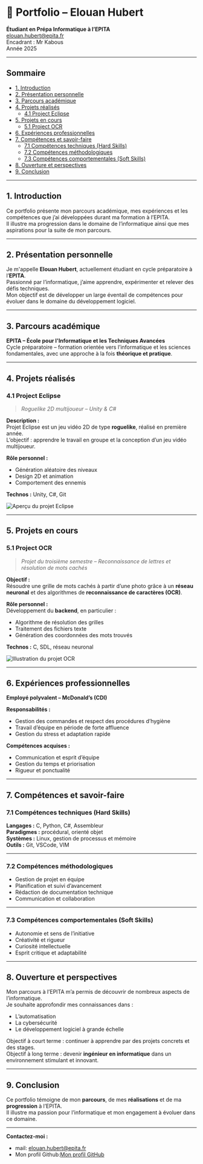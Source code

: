 # 🌟 Portfolio – Elouan Hubert

**Étudiant en Prépa Informatique à l’EPITA**  
elouan.hubert@epita.fr  
Encadrant : Mr Kabous  
Année 2025  

---

##  Sommaire
- [1. Introduction](#1-introduction)
- [2. Présentation personnelle](#2-présentation-personnelle)
- [3. Parcours académique](#3-parcours-académique)
- [4. Projets réalisés](#4-projets-réalisés)
  - [4.1 Project Eclipse](#41-project-eclipse)
- [5. Projets en cours](#5-projets-en-cours)
  - [5.1 Project OCR](#51-project-ocr)
- [6. Expériences professionnelles](#6-expériences-professionnelles)
- [7. Compétences et savoir-faire](#7-compétences-et-savoir-faire)
  - [7.1 Compétences techniques (Hard Skills)](#71-compétences-techniques-hard-skills)
  - [7.2 Compétences méthodologiques](#72-compétences-méthodologiques)
  - [7.3 Compétences comportementales (Soft Skills)](#73-compétences-comportementales-soft-skills)
- [8. Ouverture et perspectives](#8-ouverture-et-perspectives)
- [9. Conclusion](#9-conclusion)

---

## 1. Introduction
Ce portfolio présente mon parcours académique, mes expériences et les compétences que j’ai développées durant ma formation à l’EPITA.  
Il illustre ma progression dans le domaine de l’informatique ainsi que mes aspirations pour la suite de mon parcours.

---

## 2. Présentation personnelle
Je m'appelle **Elouan Hubert**, actuellement étudiant en cycle préparatoire à l’**EPITA**.  
Passionné par l’informatique, j’aime apprendre, expérimenter et relever des défis techniques.  
Mon objectif est de développer un large éventail de compétences pour évoluer dans le domaine du développement logiciel.

---

## 3. Parcours académique
**EPITA – École pour l'Informatique et les Techniques Avancées**  
Cycle préparatoire – formation orientée vers l’informatique et les sciences fondamentales, avec une approche à la fois **théorique et pratique**.

---

## 4. Projets réalisés

### 4.1 Project Eclipse
> _Roguelike 2D multijoueur – Unity & C#_

**Description :**  
Projet Eclipse est un jeu vidéo 2D de type **roguelike**, réalisé en première année.  
L’objectif : apprendre le travail en groupe et la conception d’un jeu vidéo multijoueur.

**Rôle personnel :**  
- Génération aléatoire des niveaux  
- Design 2D et animation  
- Comportement des ennemis  

**Technos :** Unity, C#, Git  

![Aperçu du projet Eclipse](https://via.placeholder.com/600x300?text=Project+Eclipse)

---

## 5. Projets en cours

### 5.1 Project OCR
> _Projet du troisième semestre – Reconnaissance de lettres et résolution de mots cachés_

**Objectif :**  
Résoudre une grille de mots cachés à partir d’une photo grâce à un **réseau neuronal** et des algorithmes de **reconnaissance de caractères (OCR)**.

**Rôle personnel :**  
Développement du **backend**, en particulier :  
- Algorithme de résolution des grilles  
- Traitement des fichiers texte  
- Génération des coordonnées des mots trouvés  

**Technos :** C, SDL, réseau neuronal  

![Illustration du projet OCR](https://via.placeholder.com/600x300?text=Project+OCR)

---

## 6. Expériences professionnelles
**Employé polyvalent – McDonald’s (CDI)**  

**Responsabilités :**
- Gestion des commandes et respect des procédures d’hygiène  
- Travail d’équipe en période de forte affluence  
- Gestion du stress et adaptation rapide  

**Compétences acquises :**
- Communication et esprit d’équipe  
- Gestion du temps et priorisation  
- Rigueur et ponctualité  

---

## 7. Compétences et savoir-faire

### 7.1 Compétences techniques (Hard Skills)
**Langages :** C, Python, C#, Assembleur  
**Paradigmes :** procédural, orienté objet  
**Systèmes :** Linux, gestion de processus et mémoire  
**Outils :** Git, VSCode, VIM  

---

### 7.2 Compétences méthodologiques
- Gestion de projet en équipe  
- Planification et suivi d’avancement  
- Rédaction de documentation technique  
- Communication et collaboration  

---

### 7.3 Compétences comportementales (Soft Skills)
- Autonomie et sens de l’initiative  
- Créativité et rigueur  
- Curiosité intellectuelle  
- Esprit critique et adaptabilité  

---

## 8. Ouverture et perspectives
Mon parcours à l’EPITA m’a permis de découvrir de nombreux aspects de l’informatique.  
Je souhaite approfondir mes connaissances dans :
- L’automatisation  
- La cybersécurité  
- Le développement logiciel à grande échelle  

Objectif à court terme : continuer à apprendre par des projets concrets et des stages.  
Objectif à long terme : devenir **ingénieur en informatique** dans un environnement stimulant et innovant.

---

## 9. Conclusion
Ce portfolio témoigne de mon **parcours**, de mes **réalisations** et de ma **progression** à l’EPITA.  
Il illustre ma passion pour l’informatique et mon engagement à évoluer dans ce domaine.

---

**Contactez-moi :**
- mail: [elouan.hubert@epita.fr](mailto:elouan.hubert@epita.fr)
- Mon profil Github:[Mon profil GitHub](https://github.com/Elouan82)

<!--
**Elouan82/Elouan82** is a ✨ _special_ ✨ repository because its `README.md` (this file) appears on your GitHub profile.

Here are some ideas to get you started:

- 🔭 I’m currently working on ...
- 🌱 I’m currently learning ...
- 👯 I’m looking to collaborate on ...
- 🤔 I’m looking for help with ...
- 💬 Ask me about ...
- 📫 How to reach me: ...
- 😄 Pronouns: ...
- ⚡ Fun fact: ...
-->
